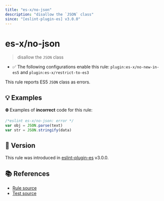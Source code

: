 ```yaml
---
title: "es-x/no-json"
description: "disallow the `JSON` class"
since: "[eslint-plugin-es] v3.0.0"
---
```


# es-x/no-json
> disallow the `JSON` class

- ✅ The following configurations enable this rule: `plugin:es-x/no-new-in-es5` and `plugin:es-x/restrict-to-es3`

This rule reports ES5 `JSON` class as errors.

## 💡 Examples

⛔ Examples of **incorrect** code for this rule:

<eslint-playground type="bad">

```js
/*eslint es-x/no-json: error */
var obj = JSON.parse(text)
var str = JSON.stringify(data)
```

</eslint-playground>

## 🚀 Version

This rule was introduced in [eslint-plugin-es] v3.0.0.

[eslint-plugin-es]: https://github.com/mysticatea/eslint-plugin-es

## 📚 References

- [Rule source](https://github.com/ota-meshi/eslint-plugin-es-x/blob/master/lib/rules/no-json.js)
- [Test source](https://github.com/ota-meshi/eslint-plugin-es-x/blob/master/tests/lib/rules/no-json.js)
